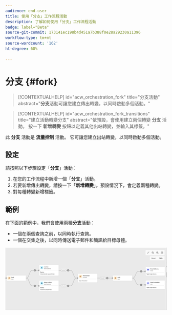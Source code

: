 ```yaml
---
audience: end-user
title: 使用「分支」工作流程活動
description: 了解如何使用「分支」工作流程活動
badge: label="Beta"
source-git-commit: 173141ec198b4d451a7b388f0e28a29230a11396
workflow-type: tm+mt
source-wordcount: '162'
ht-degree: 68%

---
```



# 分支 {#fork}

>[!CONTEXTUALHELP]
>id="acw_orchestration_fork"
>title="分支活動"
>abstract="**分支**&#x200B;活動可讓您建立傳出轉變，以同時啟動多個活動。"


>[!CONTEXTUALHELP]
>id="acw_orchestration_fork_transitions"
>title="建立活動轉變分支"
>abstract="依預設，會使用建立兩個轉變 **分支** 活動。 按一下 **新增轉變** 按鈕以定義其他出站轉變，並輸入其標籤。"

此 **分支** 活動是 **流量控制** 活動。 它可讓您建立出站轉變，以同時啟動多個活動。

## 設定

請按照以下步驟設定「**分支**」活動：

1. 在您的工作流程中新增一個「**分支**」活動。
1. 若要新增傳出轉變，請按一下「**新增轉變**」。預設情況下，會定義兩種轉變。
1. 對每種轉變新增標籤。

## 範例

在下面的範例中，我們會使用兩種&#x200B;**分支**&#x200B;活動：

* 一個在兩個查詢之前，以同時執行查詢。
* 一個在交集之後，以同時傳送電子郵件和簡訊給目標母體。

![](../assets/workflow-fork-example.png)


